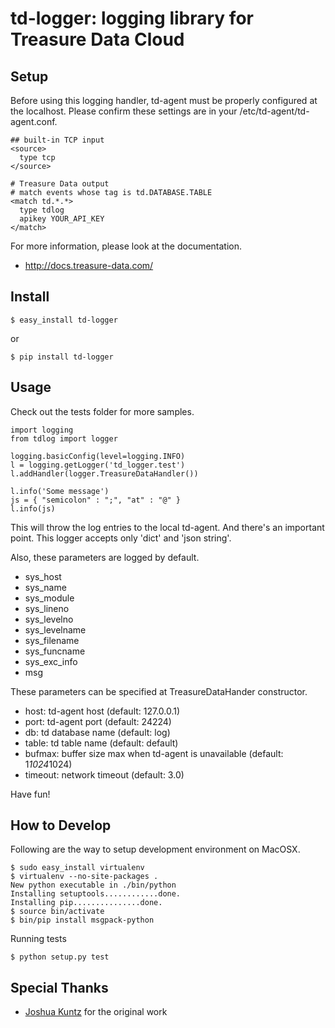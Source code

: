 td-logger: logging library for Treasure Data Cloud
=================================================

Setup
-----

Before using this logging handler, td-agent must be properly configured at the
localhost. Please confirm these settings are in your
/etc/td-agent/td-agent.conf.

    ## built-in TCP input
    <source>
      type tcp
    </source>

    # Treasure Data output
    # match events whose tag is td.DATABASE.TABLE
    <match td.*.*>
      type tdlog
      apikey YOUR_API_KEY
    </match>

For more information, please look at the documentation.

* http://docs.treasure-data.com/

Install
-------

    $ easy_install td-logger

or

    $ pip install td-logger

Usage
-----

Check out the tests folder for more samples.

    import logging
    from tdlog import logger

    logging.basicConfig(level=logging.INFO)
    l = logging.getLogger('td_logger.test')
    l.addHandler(logger.TreasureDataHandler())

    l.info('Some message')
    js = { "semicolon" : ";", "at" : "@" }
    l.info(js)

This will throw the log entries to the local td-agent. And there's an important
point. This logger accepts only 'dict' and 'json string'.

Also, these parameters are logged by default.

* sys_host
* sys_name
* sys_module
* sys_lineno
* sys_levelno
* sys_levelname
* sys_filename
* sys_funcname
* sys_exc_info
* msg

These parameters can be specified at TreasureDataHander constructor.

* host: td-agent host (default: 127.0.0.1)
* port: td-agent port (default: 24224)
* db: td database name (default: log)
* table: td table name (default: default)
* bufmax: buffer size max when td-agent is unavailable (default: 1*1024*1024)
* timeout: network timeout (default: 3.0)

Have fun!

How to Develop
--------------

Following are the way to setup development environment on MacOSX.

    $ sudo easy_install virtualenv
    $ virtualenv --no-site-packages .
    New python executable in ./bin/python
    Installing setuptools............done.
    Installing pip...............done.
    $ source bin/activate
    $ bin/pip install msgpack-python

Running tests

    $ python setup.py test

Special Thanks
--------------

- [Joshua Kuntz](https://github.com/j3kuntz) for the original work
